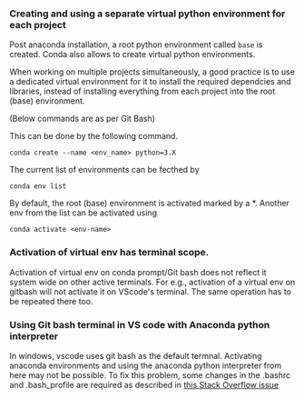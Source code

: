 ### Creating and using a separate virtual python environment for each project

Post anaconda installation, a root python environment called `base` is created. Conda also allows to create virtual python environments.

When working on multiple projects simultaneously, a good practice is to use a dedicated virtual environment for it to install the required dependcies and libraries, instead of installing everything from each project into the root (base) environment.

(Below commands are as per Git Bash)

This can be done by the following command. 
```
conda create --name <env_name> python=3.X
```

The current list of environments can be fecthed by 
```
conda env list
```
By default, the root (base) environment is activated marked by a *. Another env from the list can be activated using

```
conda activate <env-name>
```

### Activation of virtual env has terminal scope.
Activation of virtual env on conda prompt/Git bash does not reflect it system wide on other active terminals. For e.g., activation of a virtual env on gitbash will not activate it on VScode's terminal. The same operation has to be repeated there too.

### Using Git bash terminal in VS code with Anaconda python interpreter

In windows, vscode uses git bash as the default termnal. Activating anaconda environments and using the anaconda python interpreter from here may not be possible. To fix this problem, some changes in the .bashrc and .bash_profile are required as described in [this Stack Overflow issue](https://stackoverflow.com/questions/57560017/stuck-when-setting-up-to-use-anaconda-with-vs-code-and-integrated-git-terminal)

